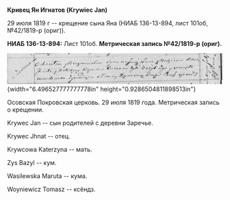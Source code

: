 **Кривец Ян Игнатов (Krywiec Jan)**

29 июля 1819 г -- крещение сына Яна (НИАБ 136-13-894, лист 101об,
№42/1819-р (ориг)).

**НИАБ 136-13-894:** Лист 101об. **Метрическая запись №42/1819-р
(ориг).**

![](./media/8525bfbda8549c5adfe73ae750743bc0756b0bfb.png){width="6.496527777777778in"
height="0.9286504811898513in"}

Осовская Покровская церковь. 29 июля 1819 года. Метрическая запись о
крещении.

Krywec Jan -- сын родителей с деревни Заречье.

Krywec Jhnat -- отец.

Krywcowa Katerzyna -- мать.

Zys Bazyl -- кум.

Wasilewska Maruta -- кума.

Woyniewicz Tomasz -- ксёндз.
